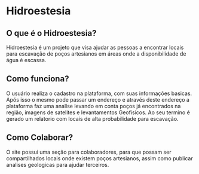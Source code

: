 # Hidroestesia

## O que é o Hidroestesia?
Hidroestesia é um projeto que visa ajudar as pessoas a encontrar locais para escavação de poços artesianos em áreas onde a disponibilidade de água é escassa.

## Como funciona?

O usuário realiza o cadastro na plataforma, com suas informações basicas. Após isso o mesmo pode passar um endereço e através deste endereço a plataforma faz uma analíse levando em conta poços já encontrados na região, imagens de satelites e levantamentos Geofisicos. Ao seu termino é gerado um relatorio com locais de alta probabilidade para escavação.

## Como Colaborar?
O site possui uma seção para colaboradores, para que possam ser compartilhados locais onde existem poços artesianos, assim como publicar analises geologicas para ajudar terceiros. 
